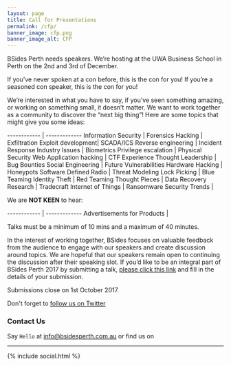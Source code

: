 ```yaml
---
layout: page
title: Call for Presentations
permalink: /cfp/
banner_image: cfp.png
banner_image_alt: CFP
---
```


BSides Perth needs speakers. We’re hosting at the UWA Business School in Perth on the 2nd and 3rd of December.

If you’ve never spoken at a con before, this is the con for you!
If you’re a seasoned con speaker, this is the con for you!

We’re interested in what you have to say, if you’ve seen something amazing, or working on something small, it doesn’t matter. We want to work together as a community to discover the “next big thing”!
Here are some topics that might give you some ideas:
 
 
------------ | -------------
Information Security | Forensics
Hacking | Exfiltration
Exploit development| SCADA/ICS
Reverse engineering | Incident Response
Industry Issues | Biometrics
Privilege escalation | Physical Security
Web Application hacking | CTF Experience
Thought Leadership | Bug Bounties
Social Engineering | Future Vulnerabilities
Hardware Hacking | Honeypots
Software Defined Radio | Threat Modeling
Lock Picking | Blue Teaming
Identity Theft | Red Teaming
Thought Pieces | Data Recovery
Research | Tradecraft
Internet of Things | Ransomware
Security Trends |
 
 
We are **NOT KEEN** to hear:
 
------------ | -------------
Advertisements for Products |
 
 
Talks must be a minimum of 10 mins and a maximum of 40 minutes.
 
In the interest of working together, BSides focuses on valuable feedback from the audience to engage with our speakers and create discussion around topics. We are hopeful that our speakers remain open to continuing the discussion after their speaking slot.
If you’d like to be an integral part of BSides Perth 2017 by submitting a talk, [please click this link](https://goo.gl/forms/suN2U8KxWW7in5Q03) and fill in the details of your submission.

Submissions close on 1st October 2017.
 
 
Don't forget to [follow us on Twitter](https://twitter.com/bsidesper)

### Contact Us

Say `Hello` at info@bsidesperth.com.au or find
us on

---

{% include social.html %}

